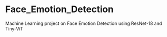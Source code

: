 # Face_Emotion_Detection
Machine Learning project on Face Emotion Detection using ResNet-18 and Tiny-ViT
